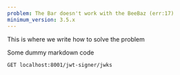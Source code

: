 ```yaml
---
problem: The Bar doesn't work with the BeeBaz (err:17)
minimum_version: 3.5.x
---
```


This is where we write how to solve the problem 

Some dummy markdown code

```http
GET localhost:8001/jwt-signer/jwks
```

